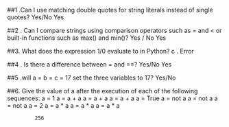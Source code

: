 ##1 .Can I use matching double quotes for string literals instead of single quotes? Yes/No
		 Yes  

##2 . Can I compare strings using comparison operators such as = and < or built-in functions such as max() and min()? Yes / No
		 Yes  

##3. What does the expression 1/0 evaluate to in Python?
		 c . Error  

##4 . Is there a difference between = and ==? Yes/No
		 Yes  

##5 .will a = b = c = 17 set the three variables to 17? Yes/No

##6. Give the value of a after the execution of each of the following sequences:
	a = 1
	a = a + a
	a = a + a
	a = a + a
	a = True
	a = not a
	a = not a
	a = not a
	a = 2
	a = a * a
	a = a * a
	a = a * a

			 256



